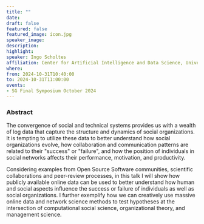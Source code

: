 ```yaml
---
title: ""
date:
draft: false
featured: false
featured_image: icon.jpg
speaker_image:
description:
highlight: 
speaker: Ingo Scholtes 
affiliation: Center for Artificial Intelligence and Data Science, Universität of Würzburg
where:
from: 2024-10-31T10:40:00
to: 2024-10-31T11:00:00
events:
- SG Final Symposium October 2024 
---
```


### Abstract

The convergence of social and technical systems provides us with a wealth of log data that capture the structure and dynamics of social organizations. It is tempting to utilize these data to better understand how social organizations evolve, how collaboration and communication patterns are related to their "success" or "failure", and how the position of individuals in social networks affects their performance, motivation, and productivity.

Considering examples from Open Source Software communities, scientific collaborations and peer-review processes, in this talk I will show how publicly available online data can be used to better understand how human and social aspects influence the success or failure of individuals as well as social organizations. I further exemplify how we can creatively use massive online data and network science methods to test hypotheses at the intersection of computational social science, organizational theory, and management science.
